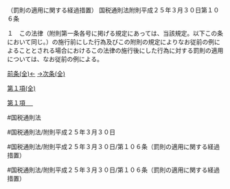 （罰則の適用に関する経過措置）
国税通則法附則平成２５年３月３０日第１０６条

１　この法律（附則第一条各号に掲げる規定にあっては、当該規定。以下この条において同じ。）の施行前にした行為及びこの附則の規定によりなお従前の例によることとされる場合におけるこの法律の施行後にした行為に対する罰則の適用については、なお従前の例による。

[前条(全)←](国税通則法＿＿＿＿附則平成２５年３月３０日第１７条_.md)    [→次条(全)](国税通則法＿＿＿＿附則平成２５年３月３０日第１０７条_.md)

[第１項(全)](国税通則法＿＿＿＿附則平成２５年３月３０日第１０６条第１項_.md)  

[第１項 　 ](国税通則法＿＿＿＿附則平成２５年３月３０日第１０６条第１項.md)  

#国税通則法

#国税通則法/附則平成２５年３月３０日

#国税通則法/附則平成２５年３月３０日/第１０６条（罰則の適用に関する経過措置）

#国税通則法/附則平成２５年３月３０日/第１０６条（罰則の適用に関する経過措置）

